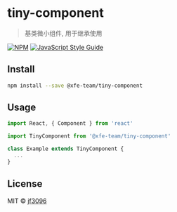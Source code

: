 # tiny-component

> 基类微小组件, 用于继承使用

[![NPM](https://img.shields.io/npm/v/@xfe-team/tiny-component.svg)](https://www.npmjs.com/package/@xfe-team/tiny-component) [![JavaScript Style Guide](https://img.shields.io/badge/code_style-standard-brightgreen.svg)](https://standardjs.com)

## Install

```bash
npm install --save @xfe-team/tiny-component
```

## Usage

```jsx
import React, { Component } from 'react'

import TinyComponent from '@xfe-team/tiny-component'

class Example extends TinyComponent {
  ...
}
```

## License

MIT © [jf3096](https://github.com/jf3096)
